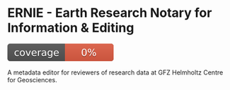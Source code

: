 # ERNIE - Earth Research Notary for Information & Editing

![Code Coverage](./coverage.svg)

A metadata editor for reviewers of research data at GFZ Helmholtz Centre for Geosciences.
